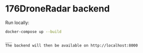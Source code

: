 # 176DroneRadar backend

Run locally:

```bash
docker-compose up --build

___
The backend will then be available on http://localhost:8000